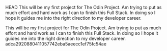  HEAD
This will be my first project for The Odin Project. Am trying to put as much effort and hard work as I can to finish this Full Stack. In doing so I hope it guides me into the right direction to my developer career.

This will be my first project for The Odin Project.  Am trying to put as much effort and hard work as I can to finish this
Full Stack.  In doing so I hope it guides me into the right direction to my developer career.
 adca2920880411057742eba5aeecc1ef75fc54ae
